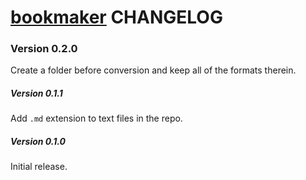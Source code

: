 [bookmaker](https://github.com/xorbyte/bookmaker/) CHANGELOG
============================================================

### Version 0.2.0
Create a folder before conversion and keep all of the formats therein.

##### Version 0.1.1
Add `.md` extension to text files in the repo.

##### Version 0.1.0
Initial release.
